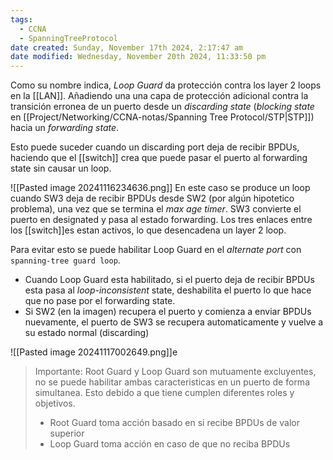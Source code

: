 ```yaml
---
tags:
  - CCNA
  - SpanningTreeProtocol
date created: Sunday, November 17th 2024, 2:17:47 am
date modified: Wednesday, November 20th 2024, 11:33:50 pm
---
```

Como su nombre indica, _Loop Guard_ da protección contra los layer 2 loops en la [[LAN]]. Añadiendo una una capa de protección adicional contra la transición erronea de un puerto desde un _discarding state_ (_blocking state_ en [[Project/Networking/CCNA-notas/Spanning Tree Protocol/STP|STP]]) hacia un _forwarding state_. 

Esto puede suceder cuando un discarding port deja de recibir BPDUs, haciendo que el [[switch]] crea que puede pasar el puerto al forwarding state sin causar un loop. 

![[Pasted image 20241116234636.png]]
En este caso se produce un loop cuando SW3 deja de recibir BPDUs desde SW2 (por algún hipotetico problema), una vez que se termina el _max age timer_. SW3 convierte el puerto en designated y pasa al estado forwarding. Los tres enlaces entre los [[switch]]es estan activos, lo que desencadena un layer 2 loop. 

Para evitar esto se puede habilitar Loop Guard en el _alternate port_ con `spanning-tree guard loop`. 
- Cuando Loop Guard esta habilitado, si el puerto deja de recibir BPDUs esta pasa al _loop-inconsistent_ state, deshabilita el puerto lo que hace que no pase por el forwarding state. 
- Si SW2 (en la imagen) recupera el puerto y comienza a enviar BPDUs nuevamente, el puerto de SW3 se recupera automaticamente y vuelve a su estado normal (discarding)

![[Pasted image 20241117002649.png]]e
> Importante: Root Guard y Loop Guard son mutuamente excluyentes, no se puede habilitar ambas caracteristicas en un puerto de forma simultanea. Esto debido a que tiene cumplen diferentes roles y objetivos. 
> - Root Guard toma acción basado en si recibe BPDUs de valor superior 
> - Loop Guard toma acción en caso de que no reciba BPDUs 
